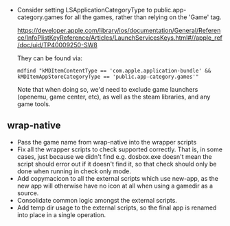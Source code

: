 - Consider setting LSApplicationCategoryType to public.app-category.games for
  all the games, rather than relying on the 'Game' tag.

    https://developer.apple.com/library/ios/documentation/General/Reference/InfoPlistKeyReference/Articles/LaunchServicesKeys.html#//apple_ref/doc/uid/TP40009250-SW8

    They can be found via:

    ```
    mdfind "kMDItemContentType == 'com.apple.application-bundle' && kMDItemAppStoreCategoryType == 'public.app-category.games'"
    ```

    Note that when doing so, we'd need to exclude game launchers (openemu,
    game center, etc), as well as the steam libraries, and any game tools.

## wrap-native

- Pass the game name from wrap-native into the wrapper scripts
- Fix all the wrapper scripts to check supported correctly. That is, in some
  cases, just because we didn't find e.g. dosbox.exe doesn't mean the script
  should error out if it doesn't find it, so that check should only be done
  when running in check only mode.
- Add copymacicon to all the external scripts which use new-app, as the new
  app will otherwise have no icon at all when using a gamedir as a source.
- Consolidate common logic amongst the external scripts.
- Add temp dir usage to the external scripts, so the final app is renamed into
  place in a single operation.
